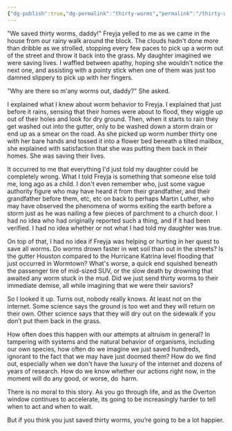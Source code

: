 ```yaml
---
{"dg-publish":true,"dg-permalink":"thirty-worms","permalink":"/thirty-worms/","created":"2022-01-07T20:24:09-05:00","updated":"2023-12-27T16:53:27.000-05:00"}
---
```


"We saved thirty worms, daddy!" Freyja yelled to me as we came in the house from our rainy walk around the block. The clouds hadn't done more than dribble as we strolled, stopping every few paces to pick up a worm out of the street and throw it back into the grass. My daughter imagined we were saving lives. I waffled between apathy, hoping she wouldn't notice the next one, and assisting with a pointy stick when one of them was just too damned slippery to pick up with her fingers.

"Why are there so m'any worms out, daddy?" She asked.

I explained what I knew about worm behavior to Freyja. I explained that just before it rains, sensing that their homes were about to flood, they wiggle up out of their holes and look for dry ground. Then, when it starts to rain they get washed out into the gutter, only to be washed down a storm drain or end up as a smear on the road. As she picked up worm number thirty one with her bare hands and tossed it into a flower bed beneath a tilted mailbox, she explained with satisfaction that she was putting them back in their homes. She was saving their lives.

It occurred to me that everything I'd just told my daughter could be completely wrong. What I told Freyja is something that someone else told me, long ago as a child. I don't even remember who, just some vague authority figure who may have heard it from their grandfather, and their grandfather before them, etc, etc on back to perhaps Martin Luther, who may have observed the phenomena of worms exiting the earth before a storm just as he was nailing a few pieces of parchment to a church door. I had no idea who had originally reported such a thing, and if it had been verified. I had no idea whether or not what I had told my daughter was true.

On top of that, I had no idea if Freyja was helping or hurting in her quest to save all worms. Do worms drown faster in wet soil than out in the streets? Is the gutter Houston compared to the Hurricane Katrina level flooding that just occurred in Wormtown? What's worse, a quick end squished beneath the passenger tire of mid-sized SUV, or the slow death by drowning that awaited any worm stuck in the mud. Did we just send thirty worms to their immediate demise, all while imagining that we were their saviors?

So I looked it up. Turns out, nobody really knows. At least not on the internet. Some science says the ground is too wet and they will return on their own. Other science says that they will dry out on the sidewalk if you don’t put them back in the grass. 

How often does this happen with our attempts at altruism in general? In tampering with systems and the natural behavior of organisms, including our own species, how often do we imagine we just saved hundreds, ignorant to the fact that we may have just doomed them? How do we find out, especially when we don't have the luxury of the internet and dozens of years of research. How do we know whether our actions right now, in the moment will do any good, or worse, do  harm.

There is no moral to this story. As you go through life, and as the Overton window continues to accelerate, its going to be increasingly harder to tell when to act and when to wait. 

But if you think you just saved thirty worms, you’re going to be a lot happier.
